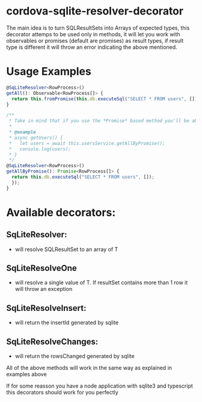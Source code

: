 # cordova-sqlite-resolver-decorator
The main idea is to turn SQLResultSets into Arrays of expected types, this decorator attemps to be used only in methods, it will let you work with observables or promises (default are promises) as result types, if result type is different it will throw an error indicating the above mentioned.

# Usage Examples
```typescript
@SqLiteResolver<RowProcess>()
getAll(): Observable<RowProcess[]> {
  return this.fromPromise(this.db.executeSql("SELECT * FROM users", []));
}

/**
 * Take in mind that if you use the *Promise* based method you'll be able to use async/await sintax without problems
 * 
 * @example
 * async getUsers() {
 *   let users = await this.usersService.getAllByPromise();
 *   console.log(users);
 * }
 */
@SqLiteResolver<RowProcess>()
getAllByPromise(): Promise<RowProcess[]> {
  return this.db.executeSql("SELECT * FROM users", []);
  });
}
```

# Available decorators:
## SqLiteResolver<T>: 
  * will resolve SQLResultSet to an array of T
## SqLiteResolveOne<T>
  * will resolve a single value of T. If resultSet contains more than 1 row it will throw an exception
## SqLiteResolveInsert: 
  * will return the insertId generated by sqlite
## SqLiteResolveChanges: 
  * will return the rowsChanged generated by sqlite

All of the above methods will work in the same way as explained in examples above

If for some reasson you have a node application with sqlite3 and typescript this decorators should work for you perfectly